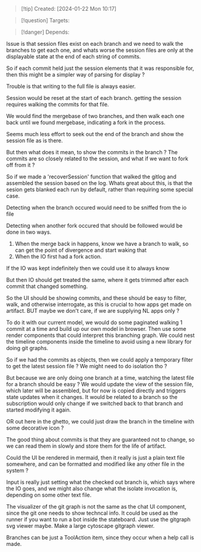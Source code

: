 
>[!tip] Created: [2024-01-22 Mon 10:17]

>[!question] Targets: 

>[!danger] Depends: 

Issue is that session files exist on each branch and we need to walk the branches to get each one, and whats worse the session files are only at the displayable state at the end of each string of commits.

So if each commit held just the session elements that it was responsible for, then this might be a simpler way of parsing for display ?

Trouble is that writing to the full file is always easier.

Session would be reset at the start of each branch.  getting the session requires walking the commits for that file.

We would find the mergebase of two branches, and then walk each one back until we found mergebase, indicating a fork in the process.

Seems much less effort to seek out the end of the branch and show the session file as is there.

But then what does it mean, to show the commits in the branch ?  The commits are so closely related to the session, and what if we want to fork off from it ?

So if we made a 'recoverSession' function that walked the gitlog and assembled the session based on the log.
Whats great about this, is that the sesion gets blanked each run by default, rather than requiring some special case.

Detecting when the branch occured would need to be sniffed from the io file

Detecting when another fork occured that should be followed would be done in two ways.
1. When the merge back in happens, know we have a branch to walk, so can get the point of divergence and start waking that
2. When the IO first had a fork action.

If the IO was kept indefinitely then we could use it to always know

But then IO should get treated the same, where it gets trimmed after each commit that changed something.

So the UI should be showing commits, and these should be easy to filter, walk, and otherwise interrogate, as this is crucial to how apps get made on artifact.  BUT maybe we don't care, if we are supplying NL apps only ?

To do it with our current model, we would do some paginated walking 1 commit at a time and build up our own model in browser.  Then use some render components that could interpret this branching graph.  We could nest the timeline components inside the timeline to avoid using a new library for doing git graphs.

So if we had the commits as objects, then we could apply a temporary filter to get the latest session file ?  We might need to do isolation tho ?

But because we are only doing one branch at a time, watching the latest file for a branch should be easy ?  We would update the view of the session file, which later will be assembled, but for now is copied directly and triggers state updates when it changes.  It would be related to a branch so the subscription would only change if we switched back to that branch and started modifying it again.

OR out here in the ghetto, we could just draw the branch in the timeline with some decorative icon ?

The good thing about commits is that they are guaranteed not to change, so we can read them in slowly and store them for the life of artifact.

Could the UI be rendered in mermaid, then it really is just a plain text file somewhere, and can be formatted and modified like any other file in the system ?

Input is really just setting what the checked out branch is, which says where the IO goes, and we might also change what the isolate invocation is, depending on some other text file.

The visualizer of the git graph is not the same as the chat UI component, since the git one needs to show techncal info.  It could be used as the runner if you want to run a bot inside the stateboard.  Just use the gitgraph svg viewer maybe.  Make a large cytoscape gitgraph viewer.

Branches can be just a ToolAction item, since they occur when a help call is made.